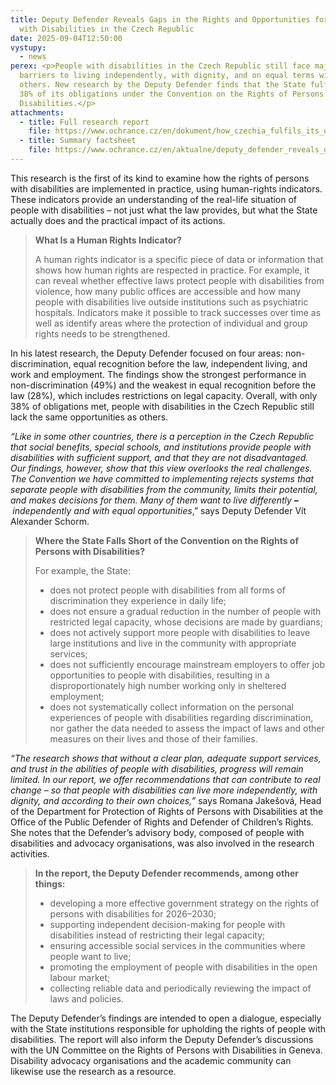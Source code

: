 ```yaml
---
title: Deputy Defender Reveals Gaps in the Rights and Opportunities for People
  with Disabilities in the Czech Republic
date: 2025-09-04T12:50:00
vystupy:
  - news
perex: <p>People with disabilities in the Czech Republic still face major
  barriers to living independently, with dignity, and on equal terms with
  others. New research by the Deputy Defender finds that the State fulfils only
  38% of its obligations under the Convention on the Rights of Persons with
  Disabilities.</p>
attachments:
  - title: Full research report
    file: https://www.ochrance.cz/en/dokument/how_czechia_fulfils_its_obligations_under_the_convention_on_the_rights_of_persons_with_disabilities/human_rights_indicators-based_analysis.pdf
  - title: Summary factsheet
    file: https://www.ochrance.cz/en/aktualne/deputy_defender_reveals_gaps_in_the_rights_and_opportunities_for_people_with_disabilities_in_the_czech_republic/summary_factsheet_1_.pdf
---
```

<p>This research is the first of its kind to examine how the rights of persons with disabilities are implemented in practice, using human-rights indicators. These indicators provide an understanding of the real-life situation of people with disabilities – not just what the law provides, but what the State actually does and the practical impact of its actions.&nbsp;</p>
<blockquote>
<p>
<strong>What Is a Human Rights Indicator?</strong></p>
<p>A human rights indicator is a specific piece of data or information that shows how human rights are respected in practice. For example, it can reveal whether effective laws protect people with disabilities from violence, how many public offices are accessible and how many people with disabilities live outside institutions such as psychiatric hospitals. Indicators make it possible to track successes over time as well as identify areas where the protection of individual and group rights needs to be strengthened.</p></blockquote>
<p>In his latest research, the Deputy Defender focused on four areas: non-discrimination, equal recognition before the law, independent living, and work and employment. The findings show the strongest performance in non-discrimination (49%) and the weakest in equal recognition before the law (28%), which includes restrictions on legal capacity. Overall, with only 38% of obligations met, people with disabilities in the Czech Republic still lack the same opportunities as others.&nbsp;</p>
<p>
<i>“Like in some other countries, there is a perception in the Czech Republic that social benefits, special schools, and institutions provide people with disabilities with sufficient support, and that they are not disadvantaged. Our findings, however, show that this view overlooks the real challenges. The Convention we have committed to implementing rejects systems that separate people with disabilities from the community, limits their potential, and makes decisions for them. Many of them want to live differently 
<strong>–&nbsp;</strong>independently and with equal opportunities</i>,” says Deputy Defender Vít Alexander Schorm.</p>
<blockquote>
<p>
<strong>Where the State Falls Short of the Convention on the Rights of Persons with Disabilities?</strong></p>
<p>For example, the State:</p>
<ul>
<li>does not protect people with disabilities from all forms of discrimination they experience in daily life;</li>
<li>does not ensure a gradual reduction in the number of people with restricted legal capacity, whose decisions are made by guardians;</li>
<li>does not actively support more people with disabilities to leave large institutions and live in the community with appropriate services;</li>
<li>does not sufficiently encourage mainstream employers to offer job opportunities to people with disabilities, resulting in a disproportionately high number working only in sheltered employment;</li>
<li>does not systematically collect information on the personal experiences of people with disabilities regarding discrimination, nor gather the data needed to assess the impact of laws and other measures on their lives and those of their families.</li></ul></blockquote>
<p>
<i>“The research shows that without a clear plan, adequate support services, and trust in the abilities of people with disabilities, progress will remain limited. In our report, we offer recommendations that can contribute to real change – so that people with disabilities can live more independently, with dignity, and according to their own choices,”</i> says Romana Jakešová, Head of the Department for Protection of Rights of Persons with Disabilities at the Office of the Public Defender of Rights and Defender of Children’s Rights. She notes that the Defender’s advisory body, composed of people with disabilities and advocacy organisations, was also involved in the research activities.</p>
<blockquote>
<p>
<strong>In the report, the Deputy Defender recommends, among other things:</strong></p>
<ul>
<li>developing a more effective government strategy on the rights of persons with disabilities for 2026–2030;</li>
<li>supporting independent decision-making for people with disabilities instead of restricting their legal capacity;</li>
<li>ensuring accessible social services in the communities where people want to live;</li>
<li>promoting the employment of people with disabilities in the open labour market;</li>
<li>collecting reliable data and periodically reviewing the impact of laws and policies.</li></ul></blockquote>
<p>The Deputy Defender’s findings are intended to open a dialogue, especially with the State institutions responsible for upholding the rights of people with disabilities. The report will also inform the Deputy Defender’s discussions with the UN Committee on the Rights of Persons with Disabilities in Geneva. Disability advocacy organisations and the academic community can likewise use the research as a resource.</p>
